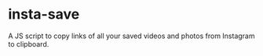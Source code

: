 # insta-save
A JS script to copy links of all your saved videos and photos from Instagram to clipboard.
